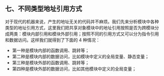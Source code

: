 ## 七、不同类型地址引用方式

对于现代的机器来说，产生的地址无关的代码并不麻烦。我们先来分析模块中各种类型的地址引用方式，这里我们把共享对象模块中的地址引用按照是否为跨模块分成两类：模块内部引用和模块外部引用；按照不同的引用方式又可以分为指令引用和数据访问。这样我们就得到了下面的 4 种情况：

- 第一种是模块内部的函数调用、跳转等；
- 第二种是模块内部的数据访问，比如模块中定义的全局变量、静态变量；
- 第三种是模块外部的函数调用、跳转等；
- 第四种是模块外部的数据访问，比如其他模块中定义的全局变量；

